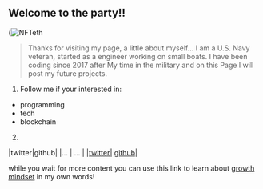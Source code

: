 ## Welcome to the party!! 

(![NFTeth](https://user-images.githubusercontent.com/87037324/129043813-870e33c3-64ee-4f0f-a56d-fe08b84de0c1.jpg)



>  Thanks for visiting my page, a little about myself... I am a U.S. Navy veteran, started as a engineer
>  working on small boats. I have been coding since 2017 after My time in the military and on this
>  Page I will post my future projects.



1. Follow me if your interested in:
- programming
- tech
- blockchain
2.
|twitter|github|
|...    | ...  |
|[twitter](https://twitter.com/dev_dukes)| [github](https://github.com/devDukes-99)|

while you wait for more content you can use this link to learn about [growth mindset](https://github.com/devDukes-99/devDukes-99.github.io/blob/80bf9fd7f42b94e9c85b7e386075bb18281742c6/README.md) in my own words!

